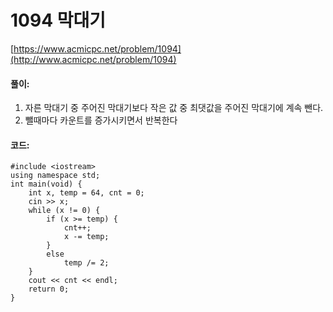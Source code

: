 # 1094 막대기

[https://www.acmicpc.net/problem/1094](http://www.acmicpc.net/problem/1094)

#### **풀이:**
1. 자른 막대기 중 주어진 막대기보다 작은 값 중 최댓값을 주어진 막대기에 계속 뺀다.
2. 뺄때마다 카운트를 증가시키면서 반복한다

#### **코드:**

```
#include <iostream>
using namespace std;
int main(void) {
	int x, temp = 64, cnt = 0;
	cin >> x;
	while (x != 0) {
		if (x >= temp) {
			cnt++;
			x -= temp;
		}
		else
			temp /= 2;
	}
	cout << cnt << endl;
	return 0;
}
```
